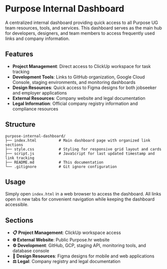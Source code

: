 # Purpose Internal Dashboard

A centralized internal dashboard providing quick access to all Purpose UG team resources, tools, and services. This dashboard serves as the main hub for developers, designers, and team members to access frequently used links and company information.

## Features

- **Project Management**: Direct access to ClickUp workspace for task tracking
- **Development Tools**: Links to GitHub organization, Google Cloud Console, staging environments, and monitoring dashboards
- **Design Resources**: Quick access to Figma designs for both jobseeker and employer applications
- **External Resources**: Company website and legal documentation
- **Legal Information**: Official company registry information and compliance resources

## Structure

```
purpose-internal-dashboard/
├── index.html          # Main dashboard page with organized link sections
├── style.css           # Styling for responsive grid layout and cards
├── script.js           # JavaScript for last updated timestamp and link tracking
├── README.md           # This documentation
└── .gitignore          # Git ignore configuration
```

## Usage

Simply open `index.html` in a web browser to access the dashboard. All links open in new tabs for convenient navigation while keeping the dashboard accessible.

## Sections

- **📋 Project Management**: ClickUp workspace access
- **🌐 External Website**: Public Purpose.hr website
- **⚙️ Development**: GitHub, GCP, staging API, monitoring tools, and database console
- **🎨 Design Resources**: Figma designs for mobile and web applications
- **⚖️ Legal**: Company registry and legal documentation